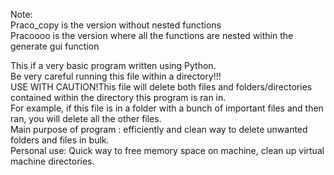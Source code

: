 Note:  
Praco_copy is the version without nested functions  
Pracoooo is the version where all the functions are nested within the generate gui function  

This if a very basic program written using Python.  
Be very careful running this file within a directory!!!  
USE WITH CAUTION!This file will delete both files and folders/directories contained within the directory this program is ran in.   
For example, if this file is in a folder with a bunch of important files and then ran, you will delete all the other files.   
Main purpose of program : efficiently and clean way to delete unwanted folders and files in bulk.   
Personal use: Quick way to free memory space on machine, clean up virtual machine directories.   
